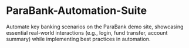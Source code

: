 # ParaBank-Automation-Suite
Automate key banking scenarios on the ParaBank demo site, showcasing essential real-world interactions (e.g., login, fund transfer, account summary) while implementing best practices in automation.
